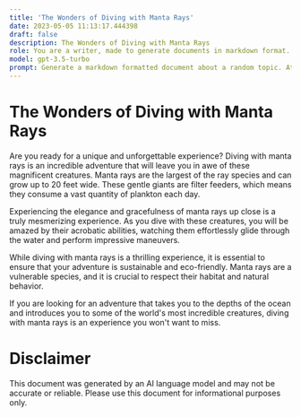 ```yaml
---
title: 'The Wonders of Diving with Manta Rays'
date: 2023-05-05 11:13:17.444398
draft: false
description: The Wonders of Diving with Manta Rays
role: You are a writer, made to generate documents in markdown format. It is very important that all of the documents you generate are in valid markdown format.
model: gpt-3.5-turbo
prompt: Generate a markdown formatted document about a random topic. At the bottom, include a disclaimer explaining that the document was generated by you. The first line of the document should be the title. Make sure that the entire document is in proper markdown format, using a mix of various tags to make the document visually appealing.
---
```


# The Wonders of Diving with Manta Rays

Are you ready for a unique and unforgettable experience? Diving with manta rays is an incredible adventure that will leave you in awe of these magnificent creatures. Manta rays are the largest of the ray species and can grow up to 20 feet wide. These gentle giants are filter feeders, which means they consume a vast quantity of plankton each day.

Experiencing the elegance and gracefulness of manta rays up close is a truly mesmerizing experience. As you dive with these creatures, you will be amazed by their acrobatic abilities, watching them effortlessly glide through the water and perform impressive maneuvers.

While diving with manta rays is a thrilling experience, it is essential to ensure that your adventure is sustainable and eco-friendly. Manta rays are a vulnerable species, and it is crucial to respect their habitat and natural behavior.

If you are looking for an adventure that takes you to the depths of the ocean and introduces you to some of the world's most incredible creatures, diving with manta rays is an experience you won't want to miss.

# Disclaimer

This document was generated by an AI language model and may not be accurate or reliable. Please use this document for informational purposes only.